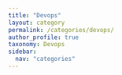 ```yaml
---
title: "Devops"
layout: category
permalink: /categories/devops/
author_profile: true
taxonomy: Devops
sidebar:
  nav: "categories"
---
```

